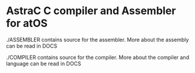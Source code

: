 # AstraC C compiler and Assembler for atOS

./ASSEMBLER contains source for the assembler. More about the assembly can be read in DOCS

./COMPILER contains source for the compiler. More about the compiler and language can be read in DOCS